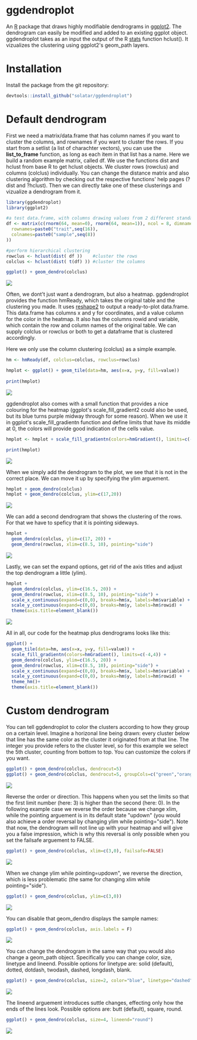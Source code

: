# ggdendroplot
An [R](https://www.r-project.org) package that draws highly modifiable dendrograms in [ggplot2](https://ggplot2.tidyverse.org/). The dendrogram can easily be modified and added to an existing ggplot object. ggdendroplot takes as an input the output of the R [stats](https://stat.ethz.ch/R-manual/R-devel/library/stats/html/stats-package.html) function hclust(). It vizualizes the clustering using ggplot2's geom_path layers.

# Installation
Install the package from the git repository:
``` r
devtools::install_github("solatar/ggdendroplot")
```

# Default dendrogram
First we need  a matrix/data.frame that has column names if you want to cluster the columns, and rownames if you want to cluster the rows. If you start from a setlist (a list of charachter vectors), you can use the <b>list_to_frame</b> function, as long as each item in that list has a name. Here we build a random example matrix, called df. We use the functions dist and hclust from base R to get hclust objects. We cluster rows (rowclus) and columns (colclus) individually. You can change the distance matrix and also clustering algorithm by checking out the respective functions' help pages (?dist and ?hclust).
Then we can directly take one of these clusterings and vizualize a dendrogram from it.
``` r
library(ggdendroplot)
library(ggplot2)

#a test data.frame, with columns drawing values from 2 different standard distributions
df <- matrix(c(rnorm(64, mean=0), rnorm(64, mean=1)), ncol = 8, dimnames=list(
  rownames=paste0("trait",seq(16)),
  colnames=paste0("sample",seq(8))
))

#perform hierarchical clustering
rowclus <- hclust(dist( df ))    #cluster the rows
colclus <- hclust(dist( t(df) )) #cluster the columns

ggplot() + geom_dendro(colclus)
```
<img src="readme_files/dendro_down.png"/>

Often, we dont't just want a dendrogram, but also a heatmap. ggdendroplot provides the function hmReady, which takes the original table and the clustering you made. It uses [reshape2](https://cran.r-project.org/web/packages/reshape2/index.html) to output a ready-to-plot data.frame. This data.frame has columns x and y for coordinates, and a value column for the color in the heatmap. It also has the columns rowid and variable, which contain the row and column names of the original table. We can supply colclus or rowclus or both to get a dataframe that is clustered accordingly.

Here we only use the column clustering (colclus) as a simple example.

``` r
hm <- hmReady(df, colclus=colclus, rowclus=rowclus)

hmplot <- ggplot() + geom_tile(data=hm, aes(x=x, y=y, fill=value))
  
print(hmplot)
```
<img src="readme_files/dendro_heatmap.png"/>

ggdendroplot also comes with a small function that provides a nice colouring for the heatmap (ggplot's scale_fill_gradient2 could also be used, but its blue turns purple midway through for some reason). When we use it in ggplot's scale_fill_gradientn function and define limits that have its middle at 0, the colors will provide good indication of the cells value.

``` r
hmplot <- hmplot + scale_fill_gradientn(colors=hmGradient(), limits=c(-4,4))

print(hmplot)
```
<img src="readme_files/dendro_heatmap1.png"/>

When we simply add the dendrogram to the plot, we see that it is not in the correct place. We can move it up by specifying the ylim arguement.
``` r
hmplot + geom_dendro(colclus)
hmplot + geom_dendro(colclus, ylim=c(17,20))
```
<img src="readme_files/dendro_heatmap23.png"/>

We can add a second dendrogram that shows the clustering of the rows. For that we have to speficy that it is pointing sideways.
``` r
hmplot + 
  geom_dendro(colclus, ylim=c(17, 20)) +
  geom_dendro(rowclus, xlim=c(8.5, 10), pointing="side")
```
<img src="readme_files/dendro_heatmap4.png"/>

Lastly, we can set the expand options, get rid of the axis titles and adjust the top dendrogram a little (ylim).

```r
hmplot + 
  geom_dendro(colclus, ylim=c(16.5, 20)) +
  geom_dendro(rowclus, xlim=c(8.5, 10), pointing="side") +
  scale_x_continuous(expand=c(0,0), breaks=hm$x, labels=hm$variable) +
  scale_y_continuous(expand=c(0,0), breaks=hm$y, labels=hm$rowid) +
  theme(axis.title=element_blank())
```
<img src="readme_files/dendro_heatmap5.png"/>

All in all, our code for the heatmap plus dendrograms looks like this:

```r
ggplot() + 
  geom_tile(data=hm, aes(x=x, y=y, fill=value)) +                      #heatmap
  scale_fill_gradientn(colors=hmGradient(), limits=c(-4,4)) +          #options for heatmap
  geom_dendro(colclus, ylim=c(16.5, 20)) +                             #upper dendrogram
  geom_dendro(rowclus, xlim=c(8.5, 10), pointing="side") +             #side dendrogram
  scale_x_continuous(expand=c(0,0), breaks=hm$x, labels=hm$variable) + #design
  scale_y_continuous(expand=c(0,0), breaks=hm$y, labels=hm$rowid) +    #design
  theme_hm()+                                                          #design
  theme(axis.title=element_blank())                                    #design
```

# Custom dendrogram
You can tell ggdendroplot to color the clusters according to how they group on a certain level. Imagine a horizonal line being drawn: every cluster below that line has the same color as the cluster it originated from at that line. The integer you provide refers to the cluster level, so for this example we select the 5th cluster, counting from bottom to top.
You can customize the colors if you want.

``` r
ggplot() + geom_dendro(colclus, dendrocut=5)
ggplot() + geom_dendro(colclus, dendrocut=5, groupCols=c("green","orange","gray20","purple"))
```
<img src="readme_files/dendro_color.png"/>

Reverse the order or direction. This happens when you set the limits so that the first limit number (here: 3) is higher than the second (here: 0).
In the following example case we reverse the order because we change xlim, while the pointing arguement is in its default state "updown" (you would also achieve a order reversal by changing ylim while pointing="side"). Note that now, the dendrogram will not line up with your heatmap and will give you a false impression, which is why this reversal is only possible when you set the failsafe arguement to FALSE.
``` r
ggplot() + geom_dendro(colclus, xlim=c(3,0), failsafe=FALSE)
```
<img src="readme_files/dendro_down_flipped.png"/>

When we change ylim while pointing=updown", we reverse the direction, which is less problematic (the same for changing xlim while pointing="side").
``` r
ggplot() + geom_dendro(colclus, ylim=c(3,0))
```
<img src="readme_files/dendro_up.png"/>

You can disable that geom_dendro displays the sample names:
``` r
ggplot() + geom_dendro(colclus, axis.labels = F)
```
<img src="readme_files/dendro_nolabels.png"/>

You can change the dendrogram in the same way that you would also change a geom_path object. Specifically you can change color, size, linetype and lineend. 
Possible options for linetype are: solid (default), dotted, dotdash, twodash, dashed, longdash, blank.
``` r
ggplot() + geom_dendro(colclus, size=2, color="blue", linetype="dashed")
```
<img src="readme_files/dendro_custom.png"/>

The lineend arguement introduces suttle changes, effecting only how the ends of the lines look.
Possible options are: butt (default), square, round.
``` r
ggplot() + geom_dendro(colclus, size=4, lineend="round")
```
<img src="readme_files/dendro_custom2.png"/>
